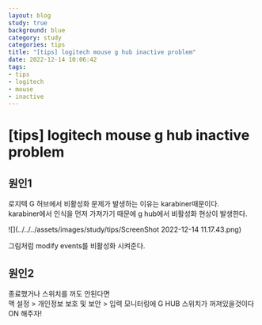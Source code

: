 ```yaml
---
layout: blog
study: true
background: blue
category: study
categories: tips
title: "[tips] logitech mouse g hub inactive problem"
date: 2022-12-14 10:06:42
tags:
- tips
- logitech
- mouse
- inactive
---
```


# [tips] logitech mouse g hub inactive problem

## 원인1
로지텍 G 허브에서 비활성화 문제가 발생하는 이유는 karabiner때문이다.  
karabiner에서 인식을 먼저 가져가기 때문에 g hub에서 비활성화 현상이 발생한다.  

![](../../../assets/images/study/tips/ScreenShot 2022-12-14 11.17.43.png)

그림처럼 modify events를 비활성화 시켜준다.

## 원인2
종료했거나 스위치를 꺼도 안된다면  
맥 설정 > 개인정보 보호 및 보안 > 입력 모니터링에
G HUB 스위치가 꺼져있을것이다 ON 해주자!